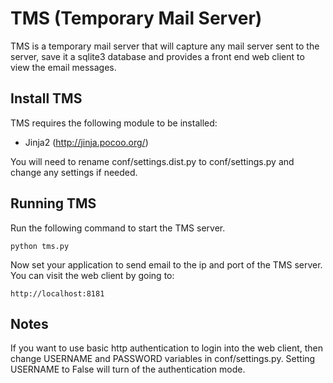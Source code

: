 # TMS (Temporary Mail Server)

TMS is a temporary mail server that will capture any mail server sent to the server, save it a sqlite3 database and provides a front end web client to view the email messages.

## Install TMS

TMS requires the following module to be installed:

* Jinja2 (http://jinja.pocoo.org/)

You will need to rename conf/settings.dist.py to conf/settings.py and change any settings if needed.

## Running TMS

Run the following command to start the TMS server.

	python tms.py

Now set your application to send email to the ip and port of the TMS server. You can visit the web client by going to:

	http://localhost:8181

## Notes

If you want to use basic http authentication to login into the web client, then change USERNAME and PASSWORD variables in conf/settings.py. Setting USERNAME to False will turn of the authentication mode.